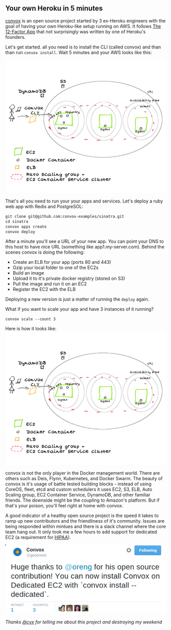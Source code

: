 ## Your own Heroku in 5 minutes

[convox](http://www.convox.com) is an open source project started by 3 ex-Heroku engineers with the goal of having your own Heroku-like setup running on AWS. It follows [The 12-Factor App](http://12factor.net) that not surprisingly was written by one of Heroku's founders.

Let's get started. all you need is to install the CLI (called convox) and than than run `convox install`. Wait 5 minutes and your AWS looks like this:

![pic](images/convox.png)

That's all you need to run your your apps and services. Let's deploy a ruby web app with Redis and PostgreSOL:
```
git clone git@github.com:convox-examples/sinatra.git
cd sinatra
convox apps create
convox deploy
```
After a minute you'll see a URL of your new app. You can point your DNS to this host to have nice URL (something like app1.my-server.com).
Behind the scenes convox is doing the following:

* Create an ELB for your app (ports 80 and 443)
* Gzip your local folder to one of the EC2s
* Build an image
* Upload it to it's private docker registry (stored on S3)
* Pull the image and run it on an EC2
* Register the EC2 with the ELB

Deploying a new version is just a matter of running the `deploy` again.

What if you want to scale your app and have 3 instances of it running?
```
convox scale --count 3
```
Here is how it looks like:
![pic](images/convox.png)

convox is not the only player in the Docker management world. There are others such as Deis, Flynn, Kubernetes, and Docker Swarm. The beauty of convox is it's usage of battle tested building blocks - instead of using CoreOS, fleet, etcd and custom schedulers it uses EC2, S3, ELB, Auto Scaling group, EC2 Container Service, DynamoDB, and other familiar friends. The downside might be the coupling to Amazon's platform. But if that's your poison, you'll feel right at home with convox.

A good indicator of a healthy open source project is the speed it takes to ramp up new contributors and the friendliness of it's community. Issues are being responded within mintues and there is a slack channel where the core team hang out. It only took me a few hours to add support for dedicated EC2 (a requirement for [HIPAA](https://en.wikipedia.org/wiki/Health_Insurance_Portability_and_Accountability_Act)).

[![tweet](images/tweet.png)](https://twitter.com/goconvox/status/625218176775790592)
 
*Thanks [@cyx](https://twitter.com/cyx) for telling me about this project and destroying my weekend*